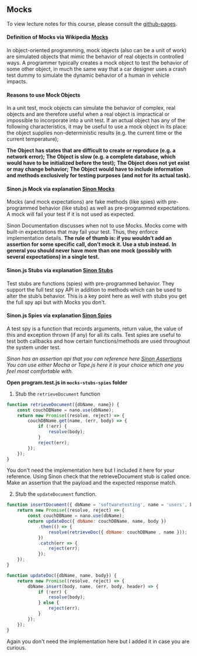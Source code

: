 ## Mocks

To view lecture notes for this course, please consult the [github-pages](https://code-craftsmanship-saturdays.github.io/software-testing).

#### Definition of Mocks via Wikipedia [Mocks](https://en.wikipedia.org/wiki/Mock_object)
In object-oriented programming, mock objects (also can be a unit of work) are simulated objects that mimic the behavior of real objects in controlled ways. A programmer typically creates a mock object to test the behavior of some other object, in much the same way that a car designer uses a crash test dummy to simulate the dynamic behavior of a human in vehicle impacts.

#### Reasons to use Mock Objects
In a unit test, mock objects can simulate the behavior of complex, real objects and are therefore useful when a real object is impractical or impossible to incorporate into a unit test. If an actual object has any of the following characteristics, it may be useful to use a mock object in its place:
the object supplies non-deterministic results (e.g. the current time or the current temperature);

**The Object has states that are difficult to create or reproduce (e.g. a network error);**
**The Object is slow (e.g. a complete database, which would have to be initialized before the test);**
**The Object does not yet exist or may change behavior;**
**The Object would have to include information and methods exclusively for testing purposes (and not for its actual task).**

#### Sinon.js Mock via explanation [Sinon Mocks](http://sinonjs.org/docs/#mocks)
Mocks (and mock expectations) are fake methods (like spies) with pre-programmed behavior (like stubs) as well as pre-programmed expectations.
A mock will fail your test if it is not used as expected.

Sinon Documentation discusses when not to use Mocks.
Mocks come with built-in expectations that may fail your test. Thus, they enforce implementation details.
**The rule of thumb is: if you wouldn’t add an assertion for some specific call, don’t mock it. Use a stub instead.** 
**In general you should never have more than one mock (possibly with several expectations) in a single test.**

#### Sinon.js Stubs via explanation [Sinon Stubs](http://sinonjs.org/docs/#stubs)
Test stubs are functions (spies) with pre-programmed behavior. They support the full test spy API in addition to methods which can be used to alter the stub’s behavior.
This is a key point here as well with stubs you get the full spy api but with Mocks you don't.

#### Sinon.js Spies via explanation [Sinon Spies](http://sinonjs.org/docs/#spies)
A test spy is a function that records arguments, return value, the value of this and exception thrown (if any) for all its calls.
Test spies are useful to test both callbacks and how certain functions/methods are used throughout the system under test.

*Sinon has an assertion api that you can reference here [Sinon Assertions](http://sinonjs.org/docs/#assertions)*
*You can use either Mocha or Tape.js here it is your choice which one you feel most comfortable with.*

**Open program.test.js in `mocks-stubs-spies` folder**
1. Stub the `retrieveDocument` function
```javascript
function retrieveDocument({dbName, name}) {
    const couchDBName = nano.use(dbName);
    return new Promise((resolve, reject) => {
        couchDBName.get(name, (err, body) => {
            if (!err) {
                resolve(body);
            }
            reject(err);
        });
    });
}
```

You don't need the implementation here but I included it here for your reference.
Using Sinon check that the retrieveDocument stub is called once.
Make an assertion that the payload and the expected response match.

2. Stub the `updateDocument` function.

```javascript
function insertDocument({ dbName = 'softwaretesting', name = 'users', body } = {}) {
    return new Promise((resolve, reject) => {
        const couchDBName = nano.use(dbName);
        return updateDoc({ dbName: couchDBName, name, body })
            .then(() => {
                resolve(retrieveDoc({ dbName: couchDBName , name }));
            })
            .catch(err => {
                reject(err);
            });
    });
}

function updateDoc({dbName, name, body}) {
    return new Promise((resolve, reject) => {
        dbName.insert(body, name, (err, body, header) => {
            if (!err) {
                resolve(body);
            } else {
                reject(err);
            }
        });
    });
}
```

Again you don't need the implementation here but I added it in case you are curious.
